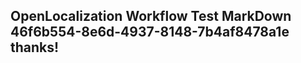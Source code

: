 <properties
ms.topic="hero-topic"
ms.test1="hero-topic"
ms.test2="test"/>

## OpenLocalization Workflow Test MarkDown 46f6b554-8e6d-4937-8148-7b4af8478a1e thanks!

